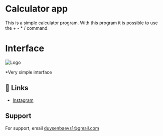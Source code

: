 
# Calculator app

This is a simple calculator program.
With this program it is possible to use the  + - * /  command.

# Interface


![Logo](https://github.com/azamplay/FirstRep/blob/main/%D0%A1%D0%BD%D0%B8%D0%BC%D0%BE%D0%BA%20%D1%8D%D0%BA%D1%80%D0%B0%D0%BD%D0%B0%202023-06-08%20204559.png?raw=true)

*Very simple interface

## 🔗 Links

- [Instagram](#)
## Support

For support, email duysenbaevs1@gmail.com

